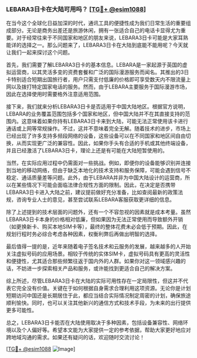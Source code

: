 ### LEBARA3日卡在大陆可用吗？ [[TG💪+ @esim1088](https://t.me/s/esim1088)]

在当今这个全球化日益加深的时代，通讯工具的便捷性成为我们日常生活的重要组成部分。无论是商务出差还是旅游休闲，拥有一张适合自己的电话卡显得尤为重要。对于经常往来于不同国家和地区的朋友来说，LEBARA3日卡可能是大家耳熟能详的选择之一。那么问题来了，LEBARA3日卡在大陆到底能不能用呢？今天就让我们一起来探讨这个问题。

首先，我们需要了解LEBARA3日卡的基本信息。LEBARA是一家起源于英国的虚拟运营商，以其灵活多变的资费套餐和广泛的国际漫游服务而闻名。其推出的3日卡特别适合短期出国旅行者，用户只需支付低廉的价格即可享受数天内不限流量上网以及拨打特定国家电话的服务。然而，由于LEBARA主要服务于国际漫游市场，因此在选择使用时需要格外注意适用范围。

接下来，我们就来分析LEBARA3日卡是否适用于中国大陆地区。根据官方说明，LEBARA的业务覆盖范围包括多个国家和地区，但中国大陆并不在其直接支持的范围内。这意味着如果你持有LEBARA3日卡来到大陆，可能无法正常使用该卡进行通话或上网等常规操作。不过，这并不意味着完全无解。随着技术的进步，市场上已经出现了许多支持多频段网络的设备，这些设备可以在不同国家和地区间自由切换，从而实现更广泛的兼容性。因此，如果你手头有合适的手机或其他终端设备，并且已经激活了LEBARA3日卡，理论上还是有可能在大陆短暂使用的。

当然，在实际应用过程中仍需面对一些挑战。例如，即便你的设备能够识别并连接到当地的移动网络，但由于缺乏本地化的技术支持和服务保障，可能会遇到信号不稳定、通话质量差等问题。此外，由于LEBARA并非为中国大陆设计的运营商，所以在某些情况下可能会面临法律合规性方面的限制。因此，在决定是否携带LEBARA3日卡进入大陆之前，建议提前做好充分准备，比如查阅最新的政策法规，咨询专业人士的意见，甚至尝试联系LEBARA客服获取更详细的信息。

除了上述提到的技术层面的问题外，还有一个不容忽视的因素就是成本考量。虽然LEBARA3日卡本身的价格相对低廉，但如果因为无法正常使用而导致额外开销（如更换新卡、购买本地SIM卡等），最终的整体花费未必会低于预期。因此，在规划行程时务必综合考虑各种因素，权衡利弊后再做出明智的选择。

最后值得一提的是，近年来随着电子签名技术和云服务的发展，越来越多的人开始关注虚拟号码的应用场景。相较于传统的实体SIM卡，虚拟号码具有更高的灵活性和便捷性，尤其适合那些频繁往返于国内外的人群。如果你对这一领域感兴趣的话，不妨进一步探索相关产品和服务，或许能找到更适合自己的解决方案。

综上所述，尽管LEBARA3日卡在大陆的实际可用性存在一定局限性，但这并不代表它完全没有价值。关键在于如何根据自身需求合理利用这项资源。无论你是计划短期访问中国还是长期居住于此，都应当结合实际情况制定周密的计划，确保旅途顺利愉快。同时，也可以关注其他新兴的通信方式和技术手段，为未来的出行提供更多可能性。

总之，LEBARA3日卡能否在大陆使用取决于多种因素，包括设备兼容性、网络环境以及个人偏好等。希望本文能为大家提供一定的参考依据，帮助大家更好地应对跨地域沟通的需求。如果还有疑问的话，欢迎随时交流讨论！

[[TG💪+ @esim1088](https://t.me/s/esim1088) ![Image](https://i.postimg.cc/4NQfJmqS/Snipaste-2025-05-13-00-14-12.png)]